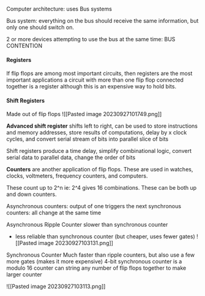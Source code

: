 
Computer architecture: uses Bus systems

Bus system: everything on the bus should receive the same information, but only one should switch on.

2 or more devices attempting to use the bus at the same time: BUS CONTENTION

#### Registers
If flip flops are among most important circuits, then registers are the most important applications
a circuit with more than one flip flop connected together is a register although this is an expensive way to hold bits.

#### Shift Registers

Made out of flip flops
![[Pasted image 20230927101749.png]]

**Advanced shift register** shifts left to right, can be used to store instructions and memory addresses, store results of computations, delay by x clock cycles, and convert serial stream of bits into parallel slice of bits

Shift registers produce a time delay, simplify combinational logic, convert serial data to parallel data, change the order of bits

**Counters** are another application of flip flops. These are used in watches, clocks, voltmeters, frequency counters, and computers.

These count up to 2^n ie: 2^4 gives 16 combinations. These can be both up and down counters.

Asynchronous counters: output of one triggers the next
synchronous counters: all change at the same time

Asynchronous Ripple Counter
slower than synchronous counter
- less reliable than synchronous counter (but cheaper, uses fewer gates)
![[Pasted image 20230927103131.png]]

Synchronous Counter
Much faster than ripple counters, but also use a few more gates (makes it more expensive)
4-bit synchronous counter is a modulo 16 counter
can string any number of flip flops together to make larger counter

![[Pasted image 20230927103113.png]]